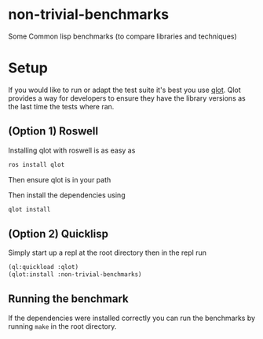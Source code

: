 # non-trivial-benchmarks
Some Common lisp benchmarks (to compare libraries and techniques)

# Setup
If you would like to run or adapt the test suite it's best you use
[qlot](https://github.com/fukamachi/qlot). Qlot provides a way for
developers to ensure they have the library versions as the last time
the tests where ran.

## (Option 1) Roswell

Installing qlot with roswell is as easy as

```bash
ros install qlot
```

Then ensure qlot is in your path

Then install the dependencies using

```bash
qlot install
```

## (Option 2) Quicklisp

Simply start up a repl at the root directory then in the repl run

```lisp
(ql:quickload :qlot)
(qlot:install :non-trivial-benchmarks)
```

## Running the benchmark

If the dependencies were installed correctly you can run the
benchmarks by running `make` in the root directory.
